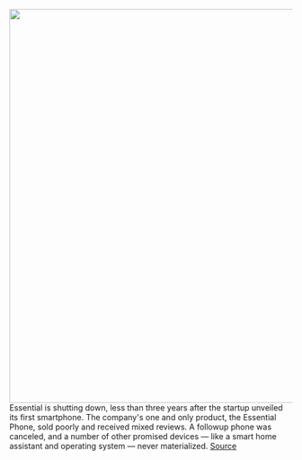<img src='https://cdn.vox-cdn.com/thumbor/W1zN3fzjR0tpgd62bkEnnsETIeU=/0x0:2040x1360/1200x800/filters:focal(857x517:1183x843)/cdn.vox-cdn.com/uploads/chorus_image/image/66301428/vpavic_170816_1924_0106.0.jpg' width='700px' /><br/>
Essential is shutting down, less than three years after the startup unveiled its first smartphone. The company's one and only product, the Essential Phone, sold poorly and received mixed reviews. A followup phone was canceled, and a number of other promised devices — like a smart home assistant and operating system — never materialized.
<a href='https://www.theverge.com/2020/2/12/21134985/essential-phone-shutting-down-andy-rubin-startup'> Source <a/>